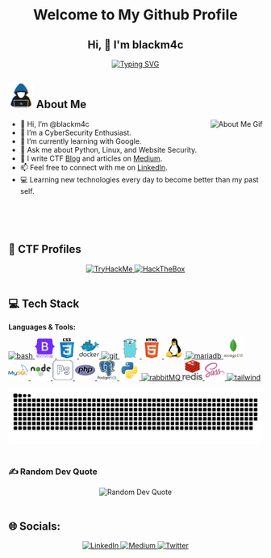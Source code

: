 <h1 align="center">
    Welcome to My Github Profile
</h1>

<div align="center">
    <h2><b>Hi, 👋 I'm blackm4c</b></h2>
    <a href="https://git.io/typing-svg">
        <img src="https://readme-typing-svg.demolab.com?font=Time+New+Roman&color=cyan&size=25&center=true&vCenter=true&width=600&height=100&lines=Cybersecurity+Researcher%2C;CTF+Player%2C;Web+Application+Developer%2C;Active+Learner+%2F+Researcher+..%3C3" 
             alt="Typing SVG" />
    </a>
</div>


## <img src="./Assets/about_me.gif" width="50" alt="About Me"> **About Me**

<p align="center">
    <img align="right" src="https://media.giphy.com/media/HW3T1wWW3z2Ff2cpXO/giphy.gif" alt="About Me Gif">
</p>

- 👋 Hi, I’m @blackm4c
- 👀 I’m a CyberSecurity Enthusiast.
- 🌱 I’m currently learning with Google.
- 💞️ Ask me about Python, Linux, and Website Security.
- 📝 I write CTF [Blog](https://blackm4c.github.io) and articles on [Medium](https://blackm4c.medium.com/).
- 📫 Feel free to connect with me on [LinkedIn](https://www.linkedin.com/in/nelson-durairaj).
- 💻 Learning new technologies every day to become better than my past self.

<br><br><br>

## 🚩 CTF Profiles

<div align="center">
    <a href="https://tryhackme.com/p/blackm4c">
        <img src="https://tryhackme-badges.s3.amazonaws.com/blackm4c.png" alt="TryHackMe">
    </a>
    <a href="https://app.hackthebox.com/profile/583376">
        <img src="https://www.hackthebox.com/badge/image/583376" alt="HackTheBox">
    </a>
</div>


<br>

## 💻 Tech Stack

<p align="left">
    <strong>Languages & Tools:</strong><br>
<p align="left"> 
    <a href="https://www.gnu.org/software/bash/" target="_blank" rel="noreferrer"> 
        <img src="https://www.vectorlogo.zone/logos/gnu_bash/gnu_bash-icon.svg" alt="bash" width="40" height="40"/> 
    </a> 
    <a href="https://getbootstrap.com" target="_blank" rel="noreferrer"> 
        <img src="https://raw.githubusercontent.com/devicons/devicon/master/icons/bootstrap/bootstrap-plain-wordmark.svg" alt="bootstrap" width="40" height="40"/> 
    </a> 
    <a href="https://www.w3schools.com/css/" target="_blank" rel="noreferrer"> 
        <img src="https://raw.githubusercontent.com/devicons/devicon/master/icons/css3/css3-original-wordmark.svg" alt="css3" width="40" height="40"/> 
    </a> 
    <a href="https://www.docker.com/" target="_blank" rel="noreferrer"> 
        <img src="https://raw.githubusercontent.com/devicons/devicon/master/icons/docker/docker-original-wordmark.svg" alt="docker" width="40" height="40"/> 
    </a> 
    <a href="https://git-scm.com/" target="_blank" rel="noreferrer"> 
        <img src="https://www.vectorlogo.zone/logos/git-scm/git-scm-icon.svg" alt="git" width="40" height="40"/> 
    </a> 
    <a href="https://golang.org" target="_blank" rel="noreferrer"> 
        <img src="https://raw.githubusercontent.com/devicons/devicon/master/icons/go/go-original.svg" alt="go" width="40" height="40"/> 
    </a> 
    <a href="https://www.w3.org/html/" target="_blank" rel="noreferrer"> 
        <img src="https://raw.githubusercontent.com/devicons/devicon/master/icons/html5/html5-original-wordmark.svg" alt="html5" width="40" height="40"/> 
    </a> 
    <a href="https://www.linux.org/" target="_blank" rel="noreferrer"> 
        <img src="https://raw.githubusercontent.com/devicons/devicon/master/icons/linux/linux-original.svg" alt="linux" width="40" height="40"/> 
    </a> 
    <a href="https://mariadb.org/" target="_blank" rel="noreferrer"> 
        <img src="https://www.vectorlogo.zone/logos/mariadb/mariadb-icon.svg" alt="mariadb" width="40" height="40"/> 
    </a> 
    <a href="https://www.mongodb.com/" target="_blank" rel="noreferrer"> 
        <img src="https://raw.githubusercontent.com/devicons/devicon/master/icons/mongodb/mongodb-original-wordmark.svg" alt="mongodb" width="40" height="40"/> 
    </a> 
    <a href="https://www.mysql.com/" target="_blank" rel="noreferrer"> 
        <img src="https://raw.githubusercontent.com/devicons/devicon/master/icons/mysql/mysql-original-wordmark.svg" alt="mysql" width="40" height="40"/> 
    </a> 
    <a href="https://nodejs.org" target="_blank" rel="noreferrer"> 
        <img src="https://raw.githubusercontent.com/devicons/devicon/master/icons/nodejs/nodejs-original-wordmark.svg" alt="nodejs" width="40" height="40"/> </a> 
    <a href="https://www.photoshop.com/en" target="_blank" rel="noreferrer"> 
        <img src="https://raw.githubusercontent.com/devicons/devicon/master/icons/photoshop/photoshop-line.svg" alt="photoshop" width="40" height="40"/> 
    </a> 
    <a href="https://www.php.net" target="_blank" rel="noreferrer"> 
        <img src="https://raw.githubusercontent.com/devicons/devicon/master/icons/php/php-original.svg" alt="php" width="40" height="40"/> 
    </a> 
    <a href="https://www.postgresql.org" target="_blank" rel="noreferrer"> 
        <img src="https://raw.githubusercontent.com/devicons/devicon/master/icons/postgresql/postgresql-original-wordmark.svg" alt="postgresql" width="40" height="40"/> 
    </a> 
    <a href="https://www.python.org" target="_blank" rel="noreferrer"> 
        <img src="https://raw.githubusercontent.com/devicons/devicon/master/icons/python/python-original.svg" alt="python" width="40" height="40"/> 
    </a> 
    <a href="https://www.rabbitmq.com" target="_blank" rel="noreferrer"> 
        <img src="https://www.vectorlogo.zone/logos/rabbitmq/rabbitmq-icon.svg" alt="rabbitMQ" width="40" height="40"/> 
    </a> 
    <a href="https://redis.io" target="_blank" rel="noreferrer"> 
        <img src="https://raw.githubusercontent.com/devicons/devicon/master/icons/redis/redis-original-wordmark.svg" alt="redis" width="40" height="40"/> 
    </a> 
    <a href="https://sass-lang.com" target="_blank" rel="noreferrer"> 
        <img src="https://raw.githubusercontent.com/devicons/devicon/master/icons/sass/sass-original.svg" alt="sass" width="40" height="40"/> 
    </a> 
    <a href="https://tailwindcss.com/" target="_blank" rel="noreferrer"> 
        <img src="https://www.vectorlogo.zone/logos/tailwindcss/tailwindcss-icon.svg" alt="tailwind" width="40" height="40"/> 
    </a> 
</p>
    
</p>

<div align="center">
    <a href="https://github.com/blackm4c/blackm4c">
        <img src="./Assets/gridsnake.svg" alt="snake"/>
    </a>
</div>

<br>

### ✍️ Random Dev Quote

<div align="center">
    <img src="https://quotes-github-readme.vercel.app/api?type=horizontal&theme=tokyonight" alt="Random Dev Quote"/>
</div>

<br>

## 🌐 Socials:

<p align="center">
    <a href="https://www.linkedin.com/in/nelson-durairaj">
        <img src="https://img.shields.io/badge/LinkedIn-%230077B5.svg?logo=linkedin&logoColor=white" alt="LinkedIn"/>
    </a>
    <a href="https://blackm4c.medium.com">
        <img src="https://img.shields.io/badge/Medium-12100E?logo=medium&logoColor=white" alt="Medium"/>
    </a>
    <a href="https://twitter.com/blackm4c">
        <img src="https://img.shields.io/twitter/follow/blackm4c?logo=medium&logoColor=white" alt="Twitter"/>
    </a>
</p>
